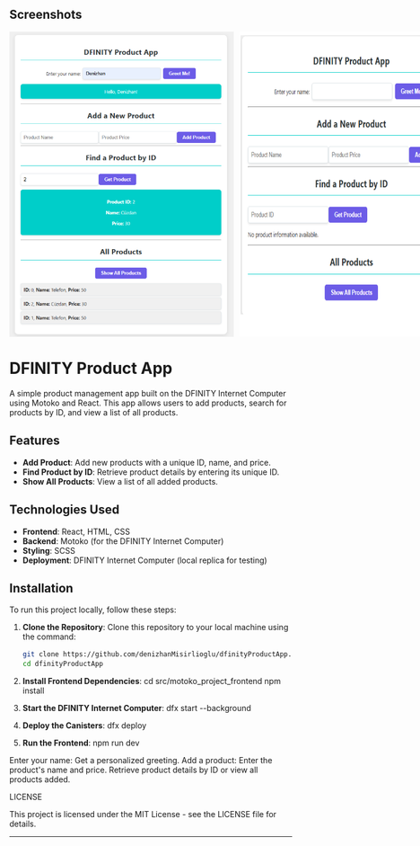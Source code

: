 ## Screenshots

<div style="display: flex; gap: 10px;">
    <img src="image.png" alt="Screenshot 1" width="400"/>
    <img src="imag.png" alt="Screenshot 2" width="400"/>
</div>


# DFINITY Product App

A simple product management app built on the DFINITY Internet Computer using Motoko and React. This app allows users to add products, search for products by ID, and view a list of all products.

## Features

- **Add Product**: Add new products with a unique ID, name, and price.
- **Find Product by ID**: Retrieve product details by entering its unique ID.
- **Show All Products**: View a list of all added products.

## Technologies Used

- **Frontend**: React, HTML, CSS
- **Backend**: Motoko (for the DFINITY Internet Computer)
- **Styling**: SCSS
- **Deployment**: DFINITY Internet Computer (local replica for testing)

## Installation

To run this project locally, follow these steps:

1. **Clone the Repository**:
   Clone this repository to your local machine using the command:
   ```bash
   git clone https://github.com/denizhanMisirlioglu/dfinityProductApp.git
   cd dfinityProductApp

2. **Install Frontend Dependencies**:
  cd src/motoko_project_frontend
  npm install

3. **Start the DFINITY Internet Computer**:
  dfx start --background

4. **Deploy the Canisters**:
  dfx deploy

5. **Run the Frontend**:
  npm run dev
 
Enter your name: Get a personalized greeting.
Add a product: Enter the product's name and price.
Retrieve product details by ID or view all products added.


LICENSE

This project is licensed under the MIT License - see the LICENSE file for details.


---

